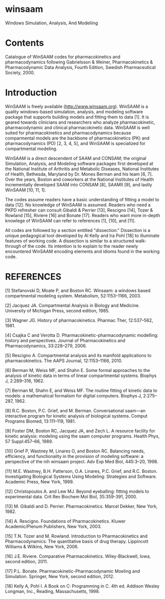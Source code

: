 winsaam
=======

Windows Simulation, Analysis, And Modeliing

Contents
========
Catalogue of WinSAAM codes for pharmacokinetics and pharmacodynamics following Gabrielsson & Weiner, Pharmacokinetics & Pharmacodynamic Data Analysis, Fourth Edition, Swedish Pharmaceutical Society, 2000.

Introduction
============
WinSAAM is freely available (http://www.winsaam.org). WinSAAM is a quality windows-based simulation, analysis, and modeling software package that supports building models and fitting them to data [1]. It is geared towards clinicians and researchers who analyze pharmacokinetic, pharmacodynamic and clinical pharmacokinetic data. WinSAAM is well suited for pharmacokinetics and pharmacodynamics because comparmental models are the backbone of pharmacokinetics (PK) and pharmacodynamics (PD) [2, 3, 4, 5], and WinSAAM is specialized for compartmental modeling.

WinSAAM is a direct descendent of SAAM and CONSAM; the original Simulation, Analysis, and Modeling software packages first developed at the National Institute of Arthritis and Metabolic Diseases, National Institutes of Health, Bethesda, Maryland by Dr. Mones Berman and his team [6, 7]. Over the years, Boston and coworkers at the National Institutes of Health incrementally developed SAAM into CONSAM [8], SAAMII [9], and lastly WinSAAM [10, 11, 1].

The codes assume readers have a basic understanding of fitting a model to data [12]. No knowledge of WinSAAM is assumed. Readers
who need a PKPD refresher can consult Gibaldi & Perrier [13], Rescigno [14], Tozer & Rowland [15], Riviere [16] and Bonate [17].
Readers who want more in-depth knowlege of WinSAAM can refer to references [1], [10], and [11].

All codes are followed by a section entitled "dissection." Dissection is a unique pedagogical tool developed by Al Kelly and Ira Pohl [18] to illuminate features of working code. A dissection is similar to a structured walk-through of the code. Its intention is to explain to the reader newly encountered WinSAAM encoding elements and idioms found in the working code.

REFERENCES
==========
[1]  Stefanovski D, Moate P, and Boston RC. Winsaam: a windows based compartmental modeling system. Metabolism, 52:1153–1166,
     2003.
     
[2]  Jacquez JA. Compartmental Analysis in Biology and Medicine. University of Michigan Press, second edition, 1985.

[3]  Wagner JG. History of pharmacokinetics. Pharmac Ther, 12:537–562, 1981.

[4]  Csajka C and Verotta D. Pharmacokinetic-pharmacodynamic modelling: history and perspectives. Journal of Pharmacokinetics
     and Pharmacodynamics, 33:228–279, 2006.
     
[5]  Rescigno A. Compartmental analysis and its manifold applications to pharmacokinetics. The AAPS Journal, 12:1153–1166, 2010.

[6]  Berman M, Weiss MF, and Shahn E. Some formal approaches to the analysis of kinetic data in terms of linear compartmental
     systems. Biophys J, 2:289–316, 1962.
     
[7]  Berman M, Shahn E, and Weiss MF. The routine fitting of kinetic data to models: a mathematical formalism for digital
     computers. Biophys J, 2:275–287, 1962.
     
[8]  R.C. Boston, P.C. Grief, and M. Berman. Conversational saam—an interactive program for kinetic analysis of biological
     systems. Comput Programs Biomed, 13:111–119, 1981.
     
[9]  Foster DM, Boston RC, Jacquez JA, and Zech L. A resource facility for kinetic analysis: modeling using the saam computer
     programs. Health Phys, 57 Suppl:457–66, 1989.
     
[10] Grief P, Wastney M, Linares O, and Boston RC. Balancing needs, efficiency, and functionality in the provision of modeling
     software: a perspective of the nih winsaam project. Adv Exp Med Biol, 445:3–20, 1998.
     
[11] M.E. Wastney, B.H. Patterson, O.A. Linares, P.C. Grief, and R.C. Boston. Investigating Biological Systems Using Modeling:
     Strategies and Software. Academic Press, New York, 1999.
     
[12] Christopoulos A. and Lew MJ. Beyond eyeballing: fitting models to experimental data. Crit Rev Biochem Mol Biol, 35:359-391,
     2000.
     
[13] M. Gibaldi and D. Perrier. Pharmacokinetics. Marcel Dekker, New York, 1982.

[14] A. Rescigno. Foundations of Pharmacokinetics. Kluwer Academic/Plenum Publishers, New York, 2003.

[15] T.N. Tozer and M. Rowland. Introduction to Pharmacokinetics and Pharmacodynamics: The quantitative basis of drug therapy.
     Lippincott Williams & Wilkins, New York, 2006.
     
[16] J.E. Riviere. Comparative Pharmacokinetics. Wiley-Blackwell, Iowa, second edition, 2011.

[17] P.L. Bonate. Pharmacokinetic-Pharmacodynamic Moeling and Simulation. Springer, New York, second edition, 2012.

[18] Kelly A, Pohl I. A Book on C: Programming in C. 4th ed. Addison Wesley Longman, Inc., Reading, Massachusetts, 1998.
